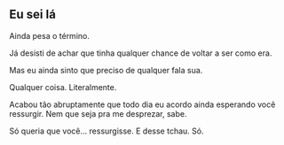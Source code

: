 ## Eu sei lá

Ainda pesa o término.

Já desisti de achar que tinha qualquer chance de voltar a ser como era.

Mas eu ainda sinto que preciso de qualquer fala sua.

Qualquer coisa. Literalmente.

Acabou tão abruptamente que todo dia eu acordo ainda esperando você ressurgir. Nem que seja pra me desprezar, sabe.

Só queria que você... ressurgisse. E desse tchau. Só.